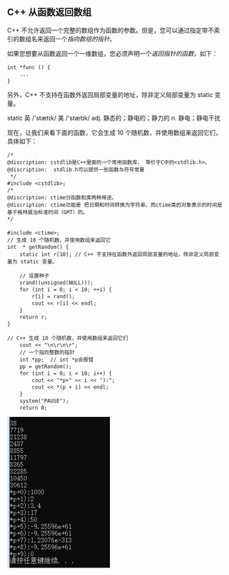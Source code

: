 ## C++ 从函数返回数组

C++ 不允许返回一个完整的数组作为函数的参数。但是，您可以通过指定带不索引的数组名来返回一个*指向数组的指针*。

如果您想要从函数返回一个一维数组，您必须声明一个*返回指针的函数*，如下：
```
int *func () {
	...
}
```

另外，C++ 不支持在函数外返回局部变量的地址，除非定义局部变量为 static 变量。

static 英 /'stætɪk/  美 /'stætɪk/ adj. 静态的；静电的；静力的 n. 静电；静电干扰

现在，让我们来看下面的函数，它会生成 10 个随机数，并使用数组来返回它们，具体如下：
```
/*
@discription: cstdlib是C++里面的一个常用函数库， 等价于C中的<stdlib.h>。
@discription:  stdlib.h可以提供一些函数与符号常量
 */
#include <cstdlib>;
/*
@discription: ctime分函数和类两种用途。
@discription: ctime功能是 把日期和时间转换为字符串，而ctime类的对象表示的时间是基于格林威治标准时间（GMT）的。
*/

#include <ctime>;
// 生成 10 个随机数，并使用数组来返回它
int  * getRandom() {
	static int r[10]; // C++ 不支持在函数外返回局部变量的地址，除非定义局部变量为 static 变量。

	// 设置种子
	srand((unsigned(NULL)));
	for (int i = 0; i < 10; ++i) {
		r[i] = rand();
		cout << r[i] << endl;
	}
	return r;
}

// C++ 生成 10 个随机数，并使用数组来返回它们
	cout << "\n\r\n\r";
	// 一个指向整数的指针
	int *pp;  // int *p会报错
	pp = getRandom();
	for (int i = 0; i < 10; i++) {
		cout << "*p+" << i << "):";
		cout << *(p + i) << endl;
	}
	system("PAUSE");
    return 0;
```
<img src='img/c++rand().png' />